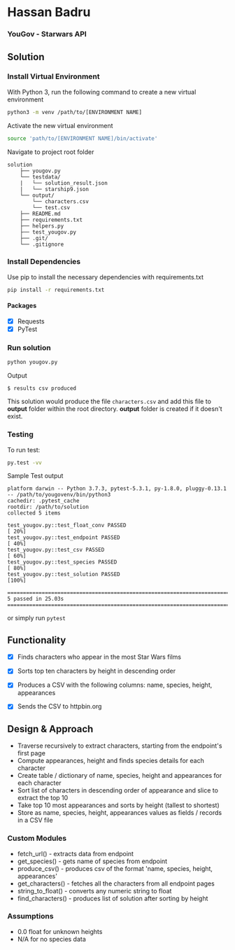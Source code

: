 # Hassan Badru
### YouGov - Starwars API

## Solution
### Install Virtual Environment
With Python 3, run the following command to create a new virtual environment
```bash
python3 -m venv /path/to/[ENVIRONMENT NAME]
```
Activate the new virtual environment
```bash
source 'path/to/[ENVIRONMENT NAME]/bin/activate'
```
Navigate to project root folder
```
solution
    ├── yougov.py
    └── testdata/
    |   └── solution_result.json
    |   └── starship9.json
    └── output/
        └── characters.csv
        └── test.csv
    ├── README.md
    ├── requirements.txt
    ├── helpers.py
    ├── test_yougov.py
    ├── .git/
    └── .gitignore

```

### Install Dependencies
Use pip to install the necessary dependencies with requirements.txt
```bash
pip install -r requirements.txt
```
#### Packages
- [x] Requests
- [x] PyTest

### Run solution
```bash
python yougov.py
```
Output
```
$ results csv produced
```

This solution would produce the file ```characters.csv``` and add this file to **output** folder within the root directory. **output** folder is created if it doesn't  exist.


### Testing
To run test:
```bash
py.test -vv
```
Sample Test output
```
platform darwin -- Python 3.7.3, pytest-5.3.1, py-1.8.0, pluggy-0.13.1 -- /path/to/yougovenv/bin/python3
cachedir: .pytest_cache
rootdir: /path/to/solution
collected 5 items                                                                                                                                                                   

test_yougov.py::test_float_conv PASSED                                                                                                                                        [ 20%]
test_yougov.py::test_endpoint PASSED                                                                                                                                          [ 40%]
test_yougov.py::test_csv PASSED                                                                                                                                               [ 60%]
test_yougov.py::test_species PASSED                                                                                                                                           [ 80%]
test_yougov.py::test_solution PASSED                                                                                                                                          [100%]

================================================================================ 5 passed in 25.03s =================================================================================

```
 or simply run ```pytest ```

## Functionality
- [x] Finds characters who appear in the most Star Wars films
- [x] Sorts top ten characters by height in descending order
- [x] Produces a CSV with the following columns: name, species, height, appearances
- [x] Sends the CSV to httpbin.org


## Design & Approach
- Traverse recursively to extract characters, starting from the endpoint's first page
- Compute appearances, height and finds species details for each character
- Create table / dictionary of name, species, height and appearances for each character
- Sort list of characters in descending order of appearance and slice to extract the top 10
- Take top 10 most appearances and sorts by height (tallest to shortest)
- Store as  name, species, height, appearances values as fields / records in a CSV file

### Custom Modules
- fetch_url() - extracts data from endpoint
- get_species() - gets name of species from endpoint
- produce_csv() - produces csv of the format 'name, species, height, appearances'
- get_characters() - fetches all the characters from all endpoint pages
- string_to_float() - converts any numeric string to float
- find_characters() - produces list of solution after sorting by height


### Assumptions
- 0.0 float for unknown heights
- N/A for no species data
